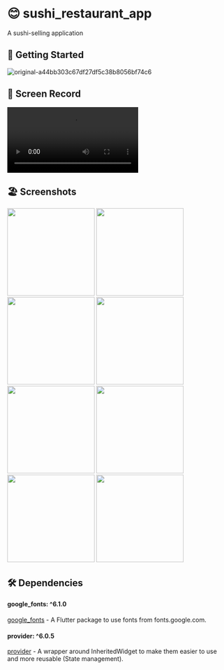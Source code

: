 # 😊 sushi_restaurant_app

 A sushi-selling application

 ## 🚀 Getting Started

  ![original-a44bb303c67df27df5c38b8056bf74c6](https://github.com/Ahmedyehia122/-Sushi-Restaurant-App/assets/142153775/601555e3-abe5-4670-bb88-bd05aeda6f9e)

   ## 📸 Screen Record
  
 
<video src="https://github.com/Ahmedyehia122/NewsReader/assets/142153775/26cf8cec-ebe8-4414-b4df-57dcbf2292ad
"></video>

 ## 🏖️ Screenshots 
 
 <div>
   <img src ="https://github.com/Ahmedyehia122/NewsReader/assets/142153775/44aa46a8-3bab-48ee-9648-2fe1b8993d91" width="200" >
   <img src ="https://github.com/Ahmedyehia122/NewsReader/assets/142153775/989dee7e-37a7-4a88-8402-bf69a4139f6a" width="200" >
   <img src ="https://github.com/Ahmedyehia122/NewsReader/assets/142153775/912ae0bf-0190-44b0-a91f-ae3a95a040c9" width="200" >
   <img src ="https://github.com/Ahmedyehia122/NewsReader/assets/142153775/acfb1e89-7abf-4b3e-9b25-2cb0a912ba90" width="200" >
 </div>

 
 <div>
    <img src ="https://github.com/Ahmedyehia122/NewsReader/assets/142153775/a8c0050d-8bc8-4958-91bc-368ee0c77261" width="200" >
   <img src ="https://github.com/Ahmedyehia122/NewsReader/assets/142153775/7a7bff1f-be80-45c3-99ce-4091e5eebfc7" width="200" >
   <img src ="https://github.com/Ahmedyehia122/NewsReader/assets/142153775/fba1bfcb-82a1-45e5-ba88-367e987aad86" width="200" >
   <img src ="https://github.com/Ahmedyehia122/NewsReader/assets/142153775/05c9673a-1fee-4835-ba3d-bc13e61a0bd5" width="200" >
 </div>

 ## 🛠 Dependencies


 #### google_fonts: ^6.1.0
   [google_fonts](https://pub.dev/packages/google_fonts) - A Flutter package to use fonts from fonts.google.com.
 #### provider: ^6.0.5
   [provider](https://pub.dev/packages/provider) - A wrapper around InheritedWidget to make them easier to use and more reusable (State management).

 
  




 



 
 
